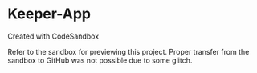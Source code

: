 # Keeper-App
Created with CodeSandbox

Refer to the sandbox for previewing this project. Proper transfer from the sandbox to GitHub was not possible due to some glitch.
